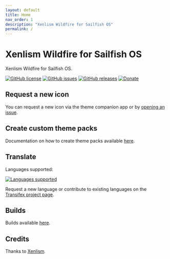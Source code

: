 ```yaml
---
layout: default
title: Home
nav_order: 1
description: "Xenlism Wildfire for Sailfish OS"
permalink: /
---
```



# Xenlism Wildfire for Sailfish OS

Xenlism Wildfire for Sailfish OS.

[![GitHub license](https://img.shields.io/github/license/uithemer/harbour-themepack-xenlism-wildfire.svg)](https://github.com/uithemer/harbour-themepack-xenlism-wildfire/blob/master/LICENSE) [![GitHub issues](https://img.shields.io/github/issues/uithemer/harbour-themepack-xenlism-wildfire.svg)](https://github.com/uithemer/harbour-themepack-xenlism-wildfire/issues) [![GitHub releases](https://img.shields.io/github/release/uithemer/harbour-themepack-xenlism-wildfire.svg)](https://github.com/uithemer/harbour-themepack-xenlism-wildfire/releases/latest) [![Donate](https://img.shields.io/badge/Donate-PayPal-green.svg)](https://paypal.me/fravaccaro)

## Request a new icon

You can request a new icon via the theme companion app or by [opening an issue](https://github.com/uithemer/harbour-themepack-xenlism-wildfire/issues).

## Create custom theme packs

Documentation on how to create theme packs available [here](https://uithemer.github.io/themepacksupport-sailfishos/docs/getstarted).

## Translate

Languages supported:

[![Languages supported](https://www.transifex.com/_/charts/redirects/fravaccaro/xenlism-wildfire/image_png/harbour-themepack-xenlism-wildfirets)](https://www.transifex.com/fravaccaro/xenlism-wildfire/dashboard/)

Request a new language or contribute to existing languages on the [Transifex project page](https://www.transifex.com/fravaccaro/xenlism-wildfire/dashboard/).

## Builds

Builds available [here](https://openrepos.net/content/fravaccaro/xenlism-wildfire-icons).

## Credits

Thanks to [Xenlism](https://github.com/xenlism/wildfire).

